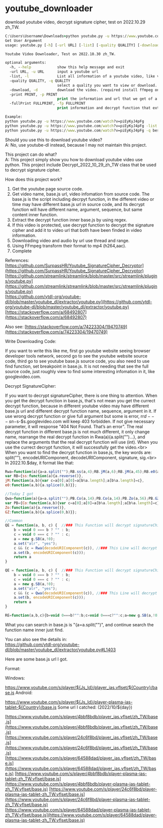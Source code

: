# youtube_downloader
download youtube video, decrypt signature cipher, test on 2022.10.29 zh_TW.

```cmd
C:\Users\Username\Downloads>python youtube.py -u https://www.youtube.com/watch?v=piEyKyJ4pFg -h
Get User Argument
usage: youtube.py [-h] [-url URL] [-list] [-quality QUALITY] [-download] [-print PRINT] [-fullPrint FULLPRINT]

Youtube Video Downloader, Test on 2022.10.30 zh_TW.

optional arguments:
  -h, --help            show this help message and exit
  -url URL, -u URL      input a youtube url
  -list, -l             List all information of a youtube video, like video quality.
  -quality QUALITY, -q QUALITY
                        select a quality you want to view or download. Like Best, best, 1080, 720, 360, 240.
  -download, -d         download the video. (required install ffmpeg on your device.)
  -print PRINT, -p PRINT
                        print the information and url that we get of a video
  -fullPrint FULLPRINT, -fp FULLPRINT
                        print information and decrypt function that extract from base.js and other debug values
```
```cmd
Example:
python youtube.py -u https://www.youtube.com/watch?v=piEyKyJ4pFg
python youtube.py -u https://www.youtube.com/watch?v=piEyKyJ4pFg -list
python youtube.py -u https://www.youtube.com/watch?v=piEyKyJ4pFg -q best -download
```
Should you use this to download youtube video?<br>
A: No, use youtube-dl instead, because I may not maintain this project.

This project can do what?<br>
A: This project simply show you how to download youtube video use python.
This project include Decrypt_2022_10_29_zh_TW class that be used to decrypt signature cipher.

How does this project work?
1. Get the youtube page source code.
2. Get video name, base.js url, video infomation from source code. The base.js is the script including decrpyt function, in the different video or time may have different base.js url in source code, and its decrypt function will have different name, argument, sequence, but same content inner function.
3. Extract the decrypt function inner base.js by using regex.
4. If this video is protected, use decrypt function to decrypt the signature cipher and add it to video url that both have been finded in video information.
5. Downloading video and audio by url use thread and range.
6. Using FFmpeg transform their format to mp4 (h264,aac).
7. Complete

References:<br>
[https://github.com/SurpassHR/Youtube_SignatureCipher_Decryptor](https://github.com/SurpassHR/Youtube_SignatureCipher_Decryptor)<br>
[https://github.com/streamlink/streamlink/blob/master/src/streamlink/plugins/youtube.py](https://github.com/streamlink/streamlink/blob/master/src/streamlink/plugins/youtube.py)<br>
[https://github.com/ytdl-org/youtube-dl/blob/master/youtube_dl/extractor/youtube.py](https://github.com/ytdl-org/youtube-dl/blob/master/youtube_dl/extractor/youtube.py)<br>
[https://stackoverflow.com/a/68492807](https://stackoverflow.com/a/68492807)

Also see:
[https://stackoverflow.com/a/74223304/19470749](https://stackoverflow.com/a/74223304/19470749)

Write Downloading Code:

If you want to write this like me, first go youtube website seeing browser developer tools network, second go to see the youtube website source code, third go to see youtube base.js source code, you also need to use find function, set breakpoint in base.js. It is not needing that see the full source code, just roughly view to find some interesting infomation in it, like googlevideo.com.

Decrypt SignatureCipher:

If you want to decrypt signatureCipher, there is one thing to attention. When you get the decrypt function in base.js, that's not mean you get the currect decrypt function, because in different youtube video may have different base.js url and different decrypt function name, sequence, argument in it. If use wrong decrypt function or give full argument but some is error, rr$d---sn-$s-$s.googlevideo.com will keep 403 forbidden. If not give necessary parameter, it will response "404 Not Found. That’s an error". The real decrypt function in different base.js is not much different, it only change name, rearrange the real decrypt function in Rwa(a){a.split("")...}, and replace the arguments that the real decrypt function will use (int). When you use the currect decrypt function, it will successfully get the video.<br>
When you want to find the decrypt function in base.js, the key words are: split(""), encodeURIComponent, decodeURIComponent, signature, sig.<br>
In 2022.10.$day, it format like that:
```javascript
Rwa=function(a){a=a.split("");RB.ss(a,4);RB.jM(a,6);RB.jM(a,45);RB.e0(a,3);return a.join("")};
var RB={ss:function(a){a.reverse()},
jM:function(a,b){var c=a[0];a[0]=a[b%a.length];a[b%a.length]=c},
e0:function(a,b){a.splice(0,b)}};

//Today I got
Qwa=function(a){a=a.split("");PB.Co(a,14);PB.Co(a,14);PB.Zo(a,56);PB.GZ(a,2);return a.join("")};
var PB={Co:function(a,b){var c=a[0];a[0]=a[b%a.length];a[b%a.length]=c},
Zo:function(a){a.reverse()},
GZ:function(a,b){a.splice(0,b)}};

//Common
QE = function(a, b, c) {  //### This Function will decrypt signatureChiper ###//
    b = void 0 === b ? "" : b;
    c = void 0 === c ? "" : c;
    a = new g.SB(a,!0);
    a.set("alr", "yes");
    c && (c = Rwa(decodeURIComponent(c)), //### This Line will decrypt signatureChiper ###//
    a.set(b, encodeURIComponent(c)));
    return a
}

QE = function(a, b, c) {  //### This Function will decrypt signatureChiper ###//
    b = void 0 === b ? "" : b;
    c = void 0 === c ? "" : c;
    a = new g.SB(a,!0);
    a.set("alr", "yes");
    c && (c = Qwa(decodeURIComponent(c)), //### This Line will decrypt signatureChiper ###
    a.set(b, encodeURIComponent(c)));
    return a
}

RE=function(a,b,c){b=void 0===b?"":b;c=void 0===c?"":c;a=new g.SB(a,!0);a.set("alr","yes");c&&(c=Rwa(decodeURIComponent(c)),a.set(b,encodeURIComponent(c)));return a};
```
What you can search in base.js is "{a=a.split("")", and continue search the function name inner just find.

You can also see the details in:<br>
https://github.com/ytdl-org/youtube-dl/blob/master/youtube_dl/extractor/youtube.py#L1403


Here are some base.js url I got.

Format:

Windows:

https://www.youtube.com/s/player/${Js_Id}/player_ias.vflset/${Country}/base.js
Android:

https://www.youtube.com/s/player/${Js_Id}/player-plasma-ias-tablet-${Country}/base.js
Some url I catched: (2022/10/${day})

[https://www.youtube.com/s/player/4bbf8bdb/player_ias.vflset/zh_TW/base.js](https://www.youtube.com/s/player/4bbf8bdb/player_ias.vflset/zh_TW/base.js)
[https://www.youtube.com/s/player/24c6f8bd/player_ias.vflset/zh_TW/base.js](https://www.youtube.com/s/player/24c6f8bd/player_ias.vflset/zh_TW/base.js)
[https://www.youtube.com/s/player/64588dad/player_ias.vflset/zh_TW/base.js](https://www.youtube.com/s/player/64588dad/player_ias.vflset/zh_TW/base.js)
[https://www.youtube.com/s/player/4bbf8bdb/player-plasma-ias-tablet-zh_TW.vflset/base.js](https://www.youtube.com/s/player/4bbf8bdb/player-plasma-ias-tablet-zh_TW.vflset/base.js)
[https://www.youtube.com/s/player/24c6f8bd/player-plasma-ias-tablet-zh_TW.vflset/base.js](https://www.youtube.com/s/player/24c6f8bd/player-plasma-ias-tablet-zh_TW.vflset/base.js)
[https://www.youtube.com/s/player/64588dad/player-plasma-ias-tablet-zh_TW.vflset/base.js](https://www.youtube.com/s/player/64588dad/player-plasma-ias-tablet-zh_TW.vflset/base.js)
